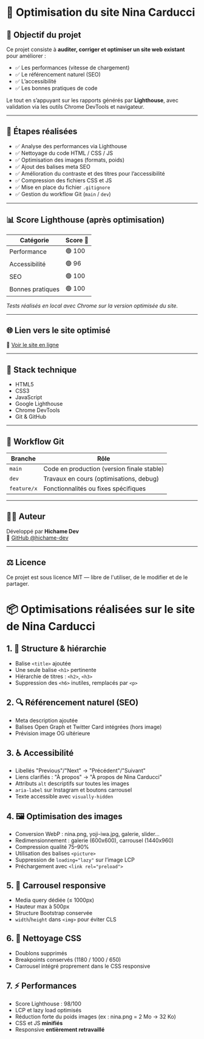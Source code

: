 # 🚀 Optimisation du site Nina Carducci

## 🎯 Objectif du projet

Ce projet consiste à **auditer, corriger et optimiser un site web existant** pour améliorer :

- ✅ Les performances (vitesse de chargement)
- ✅ Le référencement naturel (SEO)
- ✅ L’accessibilité
- ✅ Les bonnes pratiques de code

Le tout en s’appuyant sur les rapports générés par **Lighthouse**, avec validation via les outils Chrome DevTools et navigateur.

---

## 🧪 Étapes réalisées

- ✅ Analyse des performances via Lighthouse
- ✅ Nettoyage du code HTML / CSS / JS
- ✅ Optimisation des images (formats, poids)
- ✅ Ajout des balises meta SEO
- ✅ Amélioration du contraste et des titres pour l’accessibilité
- ✅ Compression des fichiers CSS et JS
- ✅ Mise en place du fichier `.gitignore`
- ✅ Gestion du workflow Git (`main` / `dev`)

---

## 📊 Score Lighthouse (après optimisation)

| Catégorie       | Score 🚀 |
|------------------|----------|
| Performance      |  🟢  100 |
| Accessibilité    |  🟢  96  |
| SEO              |  🟢  100 |
| Bonnes pratiques |  🟢  100 |

*Tests réalisés en local avec Chrome sur la version optimisée du site.*

---

## 🌐 Lien vers le site optimisé

🔗 [Voir le site en ligne](https://hichame-dev.github.io/ninacarducci/)

---

## 🧰 Stack technique

- HTML5
- CSS3
- JavaScript 
- Google Lighthouse
- Chrome DevTools
- Git & GitHub

---

## 🔀 Workflow Git

| Branche   | Rôle                              |
|-----------|-----------------------------------|
| `main`    | Code en production (version finale stable) |
| `dev`     | Travaux en cours (optimisations, debug)   |
| `feature/x` | Fonctionnalités ou fixes spécifiques    |

---

## 🧑‍💻 Auteur

Développé par **Hichame Dev**  
🔗 [GitHub @hichame-dev](https://github.com/hichame-dev)

---

## ⚖️ Licence

Ce projet est sous licence MIT — libre de l'utiliser, de le modifier et de le partager.


# 📦 Optimisations réalisées sur le site de Nina Carducci

## 1. 🧱 Structure & hiérarchie
- Balise `<title>` ajoutée
- Une seule balise `<h1>` pertinente
- Hiérarchie de titres : `<h2>`, `<h3>`
- Suppression des `<h6>` inutiles, remplacés par `<p>`

## 2. 🔍 Référencement naturel (SEO)
- Meta description ajoutée
- Balises Open Graph et Twitter Card intégrées (hors image)
- Prévision image OG ultérieure

## 3. ♿ Accessibilité
- Libellés "Previous"/"Next" → "Précédent"/"Suivant"
- Liens clarifiés : "À propos" → "À propos de Nina Carducci"
- Attributs `alt` descriptifs sur toutes les images
- `aria-label` sur Instagram et boutons carrousel
- Texte accessible avec `visually-hidden`

## 4. 🖼️ Optimisation des images
- Conversion WebP : nina.png, yoji-iwa.jpg, galerie, slider...
- Redimensionnement : galerie (600x600), carrousel (1440x960)
- Compression qualité 75–90%
- Utilisation des balises `<picture>`
- Suppression de `loading="lazy"` sur l’image LCP
- Préchargement avec `<link rel="preload">`

## 5. 🎠 Carrousel responsive
- Media query dédiée (≤ 1000px)
- Hauteur max à 500px
- Structure Bootstrap conservée
- `width`/`height` dans `<img>` pour éviter CLS

## 6. 🧹 Nettoyage CSS
- Doublons supprimés
- Breakpoints conservés (1180 / 1000 / 650)
- Carrousel intégré proprement dans le CSS responsive

## 7. ⚡ Performances
- Score Lighthouse : 98/100
- LCP et lazy load optimisés
- Réduction forte du poids images (ex : nina.png = 2 Mo → 32 Ko)
- CSS et JS **minifiés**
- Responsive **entièrement retravaillé**